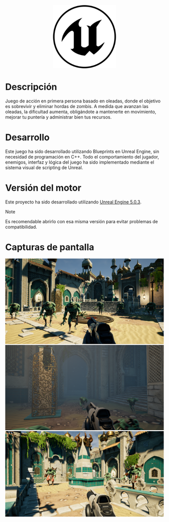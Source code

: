 <div align="center">
  <img src="/Unreal_Engine-Logo.svg" alt="Logo del proyecto" width="200">
</div>

# Descripción

Juego de acción en primera persona basado en oleadas, donde el objetivo es sobrevivir y eliminar hordas de zombis.
A medida que avanzan las oleadas, la dificultad aumenta, obligándote a mantenerte en movimiento, mejorar tu puntería y administrar bien tus recursos.

# Desarrollo

Este juego ha sido desarrollado utilizando Blueprints en Unreal Engine, sin necesidad de programación en C++. Todo el comportamiento del jugador, enemigos, interfaz y lógica del juego ha sido implementado mediante el sistema visual de scripting de Unreal.

# Versión del motor

Este proyecto ha sido desarrollado utilizando [Unreal Engine 5.0.3](https://www.unrealengine.com/es-ES/unreal-engine-5).
> [!NOTE]  
> Es recomendable abrirlo con esa misma versión para evitar problemas de compatibilidad.

# Capturas de pantalla
<div align="center">
    <img src="/GameCaptures/GameCapture1.png" alt="Demo animado" width="800"/>
</div>

<div align="center">
    <img src="/GameCaptures/GameCapture2.png" alt="Demo animado" width="800"/>
</div>

<div align="center">
    <img src="/GameCaptures/GameCapture3.png" alt="Demo animado" width="800"/>
</div>
